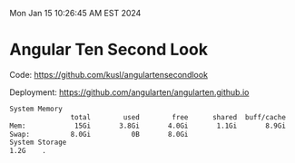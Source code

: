 Mon Jan 15 10:26:45 AM EST 2024

# Angular Ten Second Look

Code: https://github.com/kusl/angulartensecondlook

Deployment: https://github.com/angularten/angularten.github.io

```bash
System Memory
               total        used        free      shared  buff/cache   available
Mem:            15Gi       3.8Gi       4.0Gi       1.1Gi       8.9Gi        11Gi
Swap:          8.0Gi          0B       8.0Gi
System Storage
1.2G	.
```
```bash
